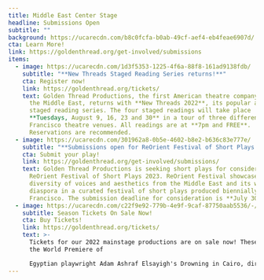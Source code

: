 ```yaml
---
title: Middle East Center Stage
headline: Submissions Open
subtitle: ""
background: https://ucarecdn.com/b8c0fcfa-b0ab-49cf-aef4-eb4feae6907d/
cta: Learn More!
link: https://goldenthread.org/get-involved/submissions
items:
  - image: https://ucarecdn.com/1d3f5353-1225-4f6a-88f8-161ad9138fdb/
    subtitle: "**New Threads Staged Reading Series returns!**"
    cta: Register now!
    link: https://goldenthread.org/tickets/
    text: Golden Thread Productions, the first American theatre company devoted to
      the Middle East, returns with **New Threads 2022**, its popular and free
      staged reading series. The four staged readings will take place
      **Tuesdays, August 9, 16, 23 and 30** in a tour of three different San
      Francisco theatre venues. All readings are at **7pm and FREE**.
      Reservations are recommended.
  - image: https://ucarecdn.com/301962a8-0b5e-4602-b8e2-b636c83e777e/
    subtitle: "**Submissions open for ReOrient Festival of Short Plays 2023**"
    cta: Submit your play!
    link: https://goldenthread.org/get-involved/submissions/
    text: Golden Thread Productions is seeking short plays for consideration in
      ReOrient Festival of Short Plays 2023. ReOrient Festival showcases the
      diversity of voices and aesthetics from the Middle East and its worldwide
      diaspora in a curated festival of short plays produced biennially in San
      Francisco. The submission deadline for consideration is **July 30, 2022.**
  - image: https://ucarecdn.com/c22f9e92-779b-4e9f-9caf-87750aab5536/-/crop/750x365/0,0/-/preview/
    subtitle: Season Tickets On Sale Now!
    cta: Buy Tickets!
    link: https://goldenthread.org/tickets/
    text: >-
      Tickets for our 2022 mainstage productions are on sale now! These include
      the World Premiere of

      Egyptian playwright Adam Ashraf Elsayigh's Drowning in Cairo, directed by Sahar Assaf and the long-awaited U.S. Premiere of celebrated Iranian playwright Naghmeh Samini's The Language of Wild Berries, translated and directed by Torange Yeghiazarian. Check out our new and improved ticketing! In our continuing efforts to provide an equitable and accessible theatre experience for all, we recently revised our ticketing policies and pricing structure to better reflect the fundamental values we hold that we believe foster a just, inclusive and community-driven space. Visit the [Buy Tickets](https://goldenthread.org/tickets/) page for more information.
---
```

